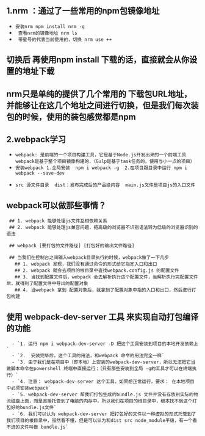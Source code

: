 ## 1.nrm ：通过了一些常用的npm包镜像地址
  + `安装nrm npm install nrm -g `
  + ` 查看nrm的镜像地址 nrm ls`
  + ` 带星号的代表当前使用的，切换 nrm use ++`
   ## 切换后 再使用npm install 下载的话，直接就会从你设置的地址下载
   ## nrm只是单纯的提供了几个常用的 下载包URL地址，并能够让在这几个地址之间进行切换，但是我们每次装包的时候，使用的装包感觉都是npm

## 2.webpack学习
   + `webpack: 是前端的一个项目构建工具，它是基于Node.js开发出来的一个前端工具  webpack是基于整个项目镜像构建的，（Gulp是基于task任务的，使用与小一点的项目）`
   + `安装webpack 1.全局安装  npm i webpack -g  2.在项目跟目录中运行 npm i webpack --save-dev`
   - `src 源文件目录  dist：发布完成后的产品级内容  main.js文件是项目js的入口文件`

   ## webpack可以做那些事情？  
     ## 1. webpack 能够处理js文件互相依赖关系
     ## 2. webpack 能够处理js兼容问题，把高级的浏览器不识别语法转为低级的浏览器识别的语法

     ## webpack [要打包的文件路径] [打包好的输出文件路径]

     ## 当我们在控制台之间输入webpack目录执行的时候，webpack做了一下几步
       ## 1. webpack 发现，我们没有通过命令的形式给它指定入口和出口
       ## 2. webpack 就会去项目的根目录中查找webpack.config.js 的配置文件
       ## 3. 当找到配置文件后，webpack 会去解析执行这个配置文件，当解析执行完配置文件后，就得到了配置文件中导出的配置对象
       ## 4. 当webpack 拿到 配置对象后，就拿到了配置对象中指的入口和出口，然后进行打包构建

   ## 使用 webpack-dev-server 工具 来实现自动打包编译的功能    
      - `1. 运行 npm i webpack-dev-server -D 把这个工具安装到项目的本地开发依赖上`
      - `2.  安装完毕后，这个工具的用法，和webpack 命令的用法完全一样`
      - `3. 由于我们是在项目中（即本地）上安装的webpack-dev-server，所以无法把它当做脚本命令在powershell 终端中直接运行；（只有那些安装到全局 -g的工具才可以在终端执行）`
      - `4. 注意： webpack-dev-server 这个工具，如果想正常运行，要求： 在本地项目中必须安装webpack`
      - `5. webpack-dev-server 帮我们打包生成的bundle.js 文件并没有存放到实际的物流磁盘上面，而是直接托管到了电脑的内存中，所以我们在项目的根目录中，根本找不到这个打包好的bundle.js文件`
      - `6. 我们可以认为 webpack-dev-server 把打包好的文件以一种虚拟的形式托管到了我们项目的根目录中，虽然看不懂，但是可以认为和dist src node_module平级，有一个看不进的文件叫做 bundle.js`